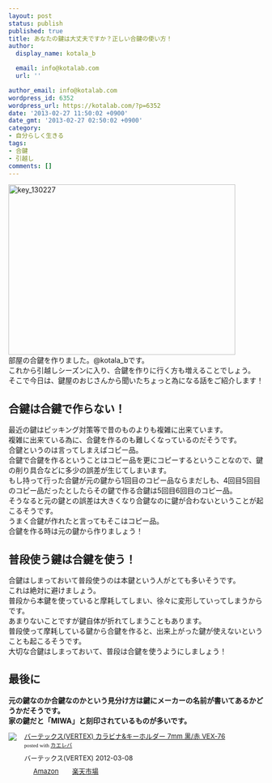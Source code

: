 ```yaml
---
layout: post
status: publish
published: true
title: あなたの鍵は大丈夫ですか？正しい合鍵の使い方！
author:
  display_name: kotala_b

  email: info@kotalab.com
  url: ''

author_email: info@kotalab.com
wordpress_id: 6352
wordpress_url: https://kotalab.com/?p=6352
date: '2013-02-27 11:50:02 +0900'
date_gmt: '2013-02-27 02:50:02 +0900'
category:
- 自分らしく生きる
tags:
- 合鍵
- 引越し
comments: []
---
```

<p><img src="https://kotalab.com/wp-content/uploads/key_130227-448x336.jpg" alt="key_130227" width="448" height="336" class="alignnone size-large wp-image-6353" /><br />
部屋の合鍵を作りました。@kotala_bです。<br />
これから引越しシーズンに入り、合鍵を作りに行く方も増えることでしょう。<br />
そこで今日は、鍵屋のおじさんから聞いたちょっと為になる話をご紹介します！<br />
<!--more--></p>
<h2>合鍵は合鍵で作らない！</h2>
<p>最近の鍵はピッキング対策等で昔のものよりも複雑に出来ています。<br />
複雑に出来ている為に、合鍵を作るのも難しくなっているのだそうです。<br />
合鍵というのは言ってしまえばコピー品。<br />
合鍵で合鍵を作るということはコピー品を更にコピーするということなので、鍵の削り具合などに多少の誤差が生じてしまいます。<br />
もし持って行った合鍵が元の鍵から1回目のコピー品ならまだしも、4回目5回目のコピー品だったとしたらその鍵で作る合鍵は5回目6回目のコピー品。<br />
そうなると元の鍵との誤差は大きくなり合鍵なのに鍵が合わないということが起こるそうです。<br />
うまく合鍵が作れたと言ってもそこはコピー品。<br />
合鍵を作る時は元の鍵から作りましょう！</p>
<h2>普段使う鍵は合鍵を使う！</h2>
<p>合鍵はしまっておいて普段使うのは本鍵という人がとても多いそうです。<br />
これは絶対に避けましょう。<br />
普段から本鍵を使っていると摩耗してしまい、徐々に変形していってしまうからです。<br />
あまりないことですが鍵自体が折れてしまうこともあります。<br />
普段使って摩耗している鍵から合鍵を作ると、出来上がった鍵が使えないということも起こるそうです。<br />
大切な合鍵はしまっておいて、普段は合鍵を使うようにしましょう！</p>
<h2>最後に</h2>
<p><strong>元の鍵なのか合鍵なのかという見分け方は鍵にメーカーの名前が書いてあるかどうかだそうです。<br />
家の鍵だと「MIWA」と刻印されているものが多いです。</strong></p>
<div class="kaerebalink-box" style="text-align:left;padding-bottom:20px;font-size:small;/zoom: 1;overflow: hidden;">
<div class="kaerebalink-image" style="float:left;margin:0 15px 10px 0;"><a href="http://c.af.moshimo.com/af/c/click?a_id=374940&p_id=170&pc_id=185&pl_id=4062&s_v=b5Rz2P0601xu&url=http%3A%2F%2Fwww.amazon.co.jp%2Fexec%2Fobidos%2FASIN%2FB0017M9E5M%2Fref%3Dnosim" rel="nofollow" target="_blank"><img src="https://images-fe.ssl-images-amazon.com/images/I/416%2BOQKJ8QL._SL160_.jpg" style="border: none;" /></a></div>
<div class="kaerebalink-info" style="line-height:120%;/zoom: 1;overflow: hidden;">
<div class="kaerebalink-name" style="margin-bottom:10px;line-height:120%"><a href="http://c.af.moshimo.com/af/c/click?a_id=374940&p_id=170&pc_id=185&pl_id=4062&s_v=b5Rz2P0601xu&url=http%3A%2F%2Fwww.amazon.co.jp%2Fexec%2Fobidos%2FASIN%2FB0017M9E5M%2Fref%3Dnosim" rel="nofollow" target="_blank">バーテックス(VERTEX) カラビナ&キーホルダー 7mm 黒/赤 VEX-76</a>
<div class="kaerebalink-powered-date" style="font-size:8pt;margin-top:5px;font-family:verdana;line-height:120%">posted with <a href="https://kaereba.com" target="_blank">カエレバ</a></div>
</div>
<div class="kaerebalink-detail" style="margin-bottom:5px;"> バーテックス(VERTEX) 2012-03-08    </div>
<div class="kaerebalink-link1" style="margin-top:10px;">
<div class="shoplinkamazon" style="display:inline;margin-right:5px;background: url('https://img.yomereba.com/tam_k_01.gif') 0 0 no-repeat;padding: 2px 0 2px 18px;white-space: nowrap;"><a href="http://c.af.moshimo.com/af/c/click?a_id=374940&p_id=170&pc_id=185&pl_id=4062&s_v=b5Rz2P0601xu&url=http%3A%2F%2Fwww.amazon.co.jp%2Fgp%2Fsearch%3Fkeywords%3DVEX-76%26__mk_ja_JP%3D%2583J%2583%255E%2583J%2583i" rel="nofollow" target="_blank" >Amazon</a></div>
<div class="shoplinkrakuten" style="display:inline;margin-right:5px;background: url('https://img.yomereba.com/tam_k_01.gif') 0 -50px no-repeat;padding: 2px 0 2px 18px;white-space: nowrap;"><a href="http://c.af.moshimo.com/af/c/click?a_id=374939&p_id=54&pc_id=54&pl_id=616&s_v=b5Rz2P0601xu&url=http%3A%2F%2Fsearch.rakuten.co.jp%2Fsearch%2Fmall%2FVEX-76%2F-%2Ff.1-p.1-s.1-sf.0-st.A-v.2%3Fx%3D0" rel="nofollow" target="_blank" title="楽天市場" >楽天市場</a></div>
</div>
</div>
<div class="booklink-footer" style="clear: left"></div>
</div>
